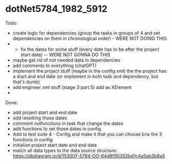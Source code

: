 # dotNet5784_1982_5912

Todo:
- create logic for dependencies (group the tasks in groups of 4 and set dependencies on them in chronological order) - WERE NOT DOING THIS
- - fix the dates for some stuff (every date has to be after the project start date) -- WERE NOT GONNA DO THIS
- maybe get rid of not needed data in dependencies
- add comments to everything (chatGPT)
- implement the project stuff (maybe in the config xml) the the project has a start and end date (or implement in both task and dependency, but that's dumb)
- add engineer xml stuff (stage 3 part 5) add as XElement
- 





Done:
- add project start and end date
- add resetting those dates
- comment outfunctions in task that change the dates
- add functions to set those dates in config
- Add to test suite 4 - Config and make it that you can choose b/w the 3 functions in config
- initialize project start date and end date
- match all data types to the data source structure: https://dbdiagram.io/d/153007-5784-DO-64d8f90302bd1c4a5eb3b8a5
